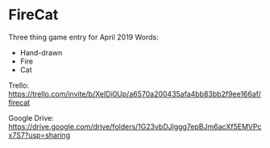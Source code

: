 # FireCat
Three thing game entry for April 2019
Words: 
  - Hand-drawn
  - Fire
  - Cat

Trello:
https://trello.com/invite/b/XeIDi0Up/a6570a200435afa4bb83bb2f9ee166af/firecat

Google Drive:
https://drive.google.com/drive/folders/1G23vbDJlggg7epBJm6acXf5EMVPcx7S7?usp=sharing

